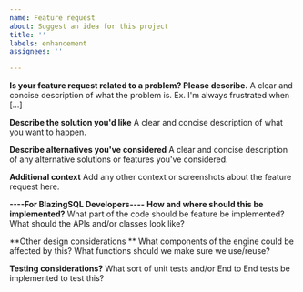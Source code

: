 ```yaml
---
name: Feature request
about: Suggest an idea for this project
title: ''
labels: enhancement
assignees: ''

---
```


**Is your feature request related to a problem? Please describe.**
A clear and concise description of what the problem is. Ex. I'm always frustrated when [...]

**Describe the solution you'd like**
A clear and concise description of what you want to happen.

**Describe alternatives you've considered**
A clear and concise description of any alternative solutions or features you've considered.

**Additional context**
Add any other context or screenshots about the feature request here.

**----For BlazingSQL Developers----**
**How and where should this be implemented?**
What part of the code should be feature be implemented? What should the APIs and/or classes look like?

**Other design considerations **
What components of the engine could be affected by this? What functions should we make sure we use/reuse?

**Testing considerations?**
What sort of unit tests and/or End to End tests be implemented to test this?
